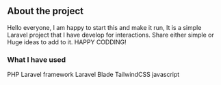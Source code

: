 ## About the project

Hello everyone, I am happy to start this and make it run, It is a simple Laravel project that I have develop for interactions. Share either simple or Huge ideas to add to it. HAPPY CODDING!

### What I have used
PHP Laravel framework
Laravel Blade
TailwindCSS
javascript
